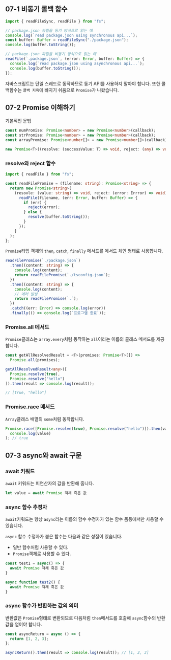 ## 07-1 비동기 콜백 함수

```typescript
import { readFileSync, readFile } from "fs";

// package.json 파일을 동기 방식으로 읽는 예
console.log(`read package.json using synchronous api...`);
const buffer: Buffer = readFileSync("./package.json");
console.log(buffer.toString());

// package.json 파일을 비동기 방식으로 읽는 예
readFile(`.package.json`, (error: Error, buffer: Buffer) => {
  console.log(`read package.json using asynchronous api...`);
  console.log(buffer.toString());
});
```

자바스크립트는 단일 스레드로 동작하므로 동기 API를 사용하지 말아야 합니다. 또한 콜백함수는 `콜백 지옥`에
빠지기 쉬움으로 `Promise`가 나왔습니다.

## 07-2 Promise 이해하기

기본적인 문법

```typescript
const numPromise: Promise<number> = new Promise<number>(callback);
const strPromise: Promise<number> = new Promise<number>(callback);
const arrayPromise: Promise<number[]> = new Promise<number[]>(callback);
```

```typescript
new Promise<T>((resolve: (successValue: T) => void, reject: (any) => void));
```

### resolve와 reject 함수

```typescript
import { readFile } from "fs";

const readFilePromise = (filename: string): Promise<string> => {
  return new Promise<string>(
    (resovle: (value: string) => void, reject: (error: Errror) => void) => {
      readFile(filename, (err: Error, buffer: Buffer) => {
        if (err) {
          reject(error);
        } else {
          resolve(buffer.toString());
        }
      });
    }
  );
};
```

`Promise`타입 객체의 `then`, `catch`, `finally` 메서드를 메서드 체인 형태로 사용합니다.

```typescript
readFilePromise(`./package.json`)
  .then((content: string) => {
    console.log(content);
    return readFilePromise(`./tsconfig.json`);
  })
  .then((content: string) => {
    console.log(content);
    // 에러 발생
    return readFilePromise(`.`);
  })
  .catch((err: Error) => console.log(error))
  .finally(() => console.log(`프로그램 종료`));
```

### Promise.all 메서드

`Promise`클래스는 `array.every`처럼 동작하는 `all`이라는 이름의 클래스 메서드를 제공합니다.

```typescript
const getAllResolvedResult = <T>(promises: Promise<T>[]) =>
  Promise.all(promises);

getAllResolvedResult<any>([
  Promise.resolve(true),
  Promise.resolve("hello")
]).then(result => console.log(result));

// [true, "hello"]
```

### Promise.race 메서드

`Array`클래스 배열의 `some`처럼 동작합니다.

```typescript
Promise.race([Promise.resolve(true), Promise.resolve("hello")]).then(value =>
  console.log(value)
); // true
```

## 07-3 async와 await 구문

### await 키워드

`await` 키워드는 피연산자의 값을 반환해 줍니다.

```typescript
let value = await Promise 객체 혹은 값
```

### async 함수 추정자

`await`키워드는 항상 `async`라는 이름의 함수 수정자가 있는 함수 몸통에서만 사용할 수 있습니다.

`async` 함수 수정자가 붙은 함수는 다음과 같은 성질이 있습니다.

- 일반 함수처럼 사용할 수 있다.
- `Promise`객체로 사용할 수 있다.

```typescript
const test1 = async() => {
  await Promise 객체 혹은 값
}

async function test2() {
  await Promise 객체 혹은 값
}
```

### async 함수가 반환하는 값의 의미

반환값은 `Promise`형태로 변환되므로 다음처럼 `then`메서드를 호출해 `async`함수의 반환값을 얻어야 합니다.

```typescript
const asyncReturn = async () => {
  return [1, 2, 3];
};

asyncReturn().then(result => console.log(result)); // [1, 2, 3]
```
